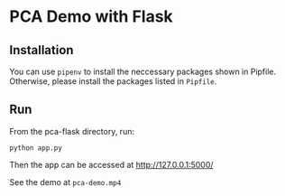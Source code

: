 # PCA Demo with Flask

## Installation

You can use `pipenv` to install the neccessary packages shown in Pipfile. Otherwise, please install the packages listed in `Pipfile`.

## Run
From the pca-flask directory, run:
```
python app.py
```
Then the app can be accessed at http://127.0.0.1:5000/

See the demo at `pca-demo.mp4`
